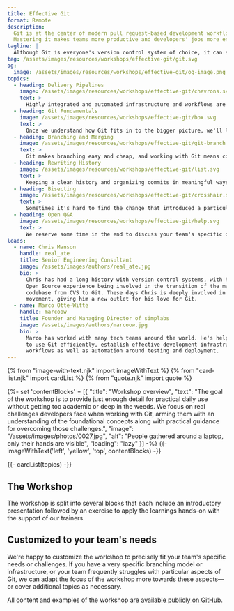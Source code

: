 ```yaml
---
title: Effective Git
format: Remote
description:
  Git is at the center of modern pull request-based development workflows.
  Mastering it makes teams more productive and developers' jobs more enjoyable.
tagline: |
  Although Git is everyone's version control system of choice, it can sometimes seem overwhelming. In this one-day workshop, we explore fundamental Git concepts via hands-on exercises focused around typical day-to-day tasks to show how to avoid the most common headaches associated with Git.
tag: /assets/images/resources/workshops/effective-git/git.svg
og:
  image: /assets/images/resources/workshops/effective-git/og-image.png
topics:
  - heading: Delivery Pipelines
    image: /assets/images/resources/workshops/effective-git/chevrons.svg
    text: >
      Highly integrated and automated infrastructure and workflows are the foundation that successful engineering teams excel on and Git is what drives them at their core. We look at branching models, Pull Request based workflows, and reviewing.
  - heading: Git Fundamentals
    image: /assets/images/resources/workshops/effective-git/box.svg
    text: >
      Once we understand how Git fits in to the bigger picture, we'll look into how it works at its core and the building blocks it consists of. We cover what blobs, trees and snapshots are to better understand how they represent a repo's history over time.
  - heading: Branching and Merging
    image: /assets/images/resources/workshops/effective-git/git-branch.svg
    text: >
      Git makes branching easy and cheap, and working with Git means constantly switching between branches and merging them back together. We look at common branching and merging scenarios to understand what fast-forward merges and 3-way merges are.
  - heading: Rewriting History
    image: /assets/images/resources/workshops/effective-git/list.svg
    text: >
      Keeping a clean history and organizing commits in meaningful ways is essential for efficient collaboration on code bases. We cover (interactive) rebasing and rewriting history including squashing, editing and dropping commits.
  - heading: Bisecting
    image: /assets/images/resources/workshops/effective-git/crosshair.svg
    text: >
      Sometimes it's hard to find the change that introduced a particular defect. Git Bisect can be of great help in identifying the respective commit. We look at how bisecting works and how it can be used to save a lot of time in common scenarios.
  - heading: Open Q&A
    image: /assets/images/resources/workshops/effective-git/help.svg
    text: >
      We reserve some time in the end to discuss your team's specific questions relating to Git or infrastructure, tooling and automation around it.
leads:
  - name: Chris Manson
    handle: real_ate
    title: Senior Engineering Consultant
    image: /assets/images/authors/real_ate.jpg
    bio: >
      Chris has had a long history with version control systems, with his very first
      Open Source experience being involved in the transition of the massive KDE
      codebase from CVS to Git. These days Chris is deeply involved in the JAM Stack
      movement, giving him a new outlet for his love for Git.
  - name: Marco Otte-Witte
    handle: marcoow
    title: Founder and Managing Director of simplabs
    image: /assets/images/authors/marcoow.jpg
    bio: >
      Marco has worked with many tech teams around the world. He's helped developers
      to use Git efficiently, establish effective development infrastructure and
      workflows as well as automation around testing and deployment.
---
```


{% from "image-with-text.njk" import imageWithText %}
{% from "card-list.njk" import cardList %}
{% from "quote.njk" import quote %}

{%- set 'contentBlocks' = [{
  "title": "Workshop overview",
  "text": "The goal of the workshop is to provide just enough detail for practical daily use without getting too academic or deep in the weeds. We focus on real challenges developers face when working with Git, arming them with an understanding of the foundational concepts along with practical guidance for overcoming those challenges.",
  "image": "/assets/images/photos/0027.jpg",
  "alt": "People gathered around a laptop, only their hands are visible",
  "loading": "lazy"
}] -%}
{{- imageWithText('left', 'yellow', 'top', contentBlocks) -}}

{{- cardList(topics) -}}

<!-- main content -->

## The Workshop

The workshop is split into several blocks that each include an introductory presentation followed by an exercise to apply the learnings hands-on with the support of our trainers.

## Customized to your team's needs

We're happy to customize the workshop to precisely fit your team's specific needs or challenges. If you have a very specific branching model or infrastructure, or your team frequently struggles with particular aspects of Git, we can adapt the focus of the workshop more towards these aspects—or cover additional topics as necessary.

All content and examples of the workshop are
[available publicly on GitHub](https://github.com/simplabs/git-workshop).
